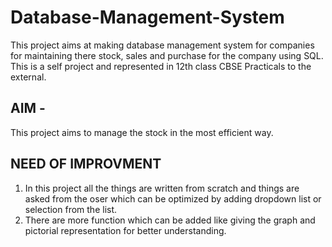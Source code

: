 # Database-Management-System
This project aims at making database management system for companies for maintaining there stock, sales and purchase for the company using SQL.
This is a self project and represented in 12th class CBSE Practicals to the external.

## AIM - 
This project aims to manage the stock in the most efficient way.

## NEED OF IMPROVMENT
1. In this project all the things are written from scratch and things are asked from the oser which can be optimized by adding dropdown list or selection from the list.
2. There are more function which can be added like giving the graph and pictorial representation for better understanding.
